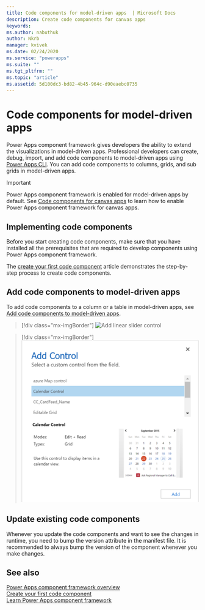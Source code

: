 ```yaml
---
title: Code components for model-driven apps  | Microsoft Docs
description: Create code components for canvas apps
keywords:
ms.author: nabuthuk
author: Nkrb
manager: kvivek
ms.date: 02/24/2020
ms.service: "powerapps"
ms.suite: ""
ms.tgt_pltfrm: ""
ms.topic: "article"
ms.assetid: 5d100dc3-bd82-4b45-964c-d90eaebc0735
---
```


# Code components for model-driven apps

Power Apps component framework gives developers the ability to extend the visualizations in model-driven apps. Professional developers can create, debug, import, and add code components to model-driven apps using [Power Apps CLI](get-powerapps-cli.md). You can add code components to columns, grids, and sub grids in model-driven apps. 

> [!IMPORTANT]
> Power Apps component framework is enabled for model-driven apps by default. See [Code components for canvas apps](component-framework-for-canvas-apps.md) to learn how to enable Power Apps component framework for canvas apps.

## Implementing code components

Before you start creating code components, make sure that you have installed all the prerequisites that are required to develop components using Power Apps component framework. 

The [create your first code component](implementing-controls-using-typescript.md) article demonstrates the step-by-step process to create code components.

## Add code components to model-driven apps

To add code components to a column or a table in model-driven apps, see [Add code components to model-driven apps](add-custom-controls-to-a-field-or-entity.md).

> [!div class="mx-imgBorder"] 
> ![Add linear slider control](../../maker/model-driven-apps/media/add-slider.PNG "Add linear slider control")

> [!div class="mx-imgBorder"]
> ![Data Set Grid component](media/add-dataset-component.png "Data Set Grid component")

## Update existing code components

Whenever you update the code components and want to see the changes in runtime, you need to bump the version attribute in the manifest file. It is recommended to always bump the version of the component whenever you make changes.

## See also

[Power Apps component framework overview](overview.md)<br/>
[Create your first code component](implementing-controls-using-typescript.md)<br/>
[Learn Power Apps component framework](https://docs.microsoft.com/learn/paths/use-power-apps-component-framework)
